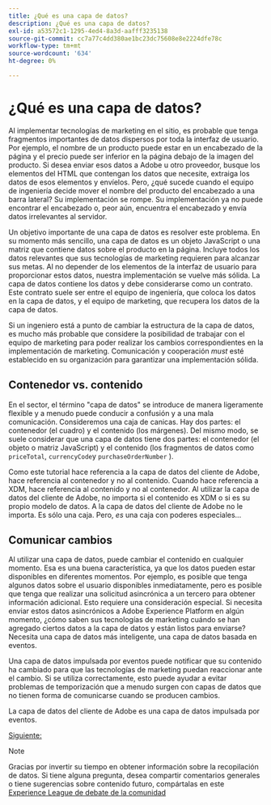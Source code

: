 ```yaml
---
title: ¿Qué es una capa de datos?
description: ¿Qué es una capa de datos?
exl-id: a53572c1-1295-4ed4-8a3d-aafff3235138
source-git-commit: cc7a77c4dd380ae1bc23dc75608e8e2224dfe78c
workflow-type: tm+mt
source-wordcount: '634'
ht-degree: 0%

---
```


# ¿Qué es una capa de datos?

Al implementar tecnologías de marketing en el sitio, es probable que tenga fragmentos importantes de datos dispersos por toda la interfaz de usuario. Por ejemplo, el nombre de un producto puede estar en un encabezado de la página y el precio puede ser inferior en la página debajo de la imagen del producto. Si desea enviar esos datos a Adobe u otro proveedor, busque los elementos del HTML que contengan los datos que necesite, extraiga los datos de esos elementos y envíelos. Pero, ¿qué sucede cuando el equipo de ingeniería decide mover el nombre del producto del encabezado a una barra lateral? Su implementación se rompe. Su implementación ya no puede encontrar el encabezado o, peor aún, encuentra el encabezado y envía datos irrelevantes al servidor.

Un objetivo importante de una capa de datos es resolver este problema. En su momento más sencillo, una capa de datos es un objeto JavaScript o una matriz que contiene datos sobre el producto en la página. Incluye todos los datos relevantes que sus tecnologías de marketing requieren para alcanzar sus metas. Al no depender de los elementos de la interfaz de usuario para proporcionar estos datos, nuestra implementación se vuelve más sólida. La capa de datos contiene los datos y debe considerarse como un contrato. Este contrato suele ser entre el equipo de ingeniería, que coloca los datos en la capa de datos, y el equipo de marketing, que recupera los datos de la capa de datos.

Si un ingeniero está a punto de cambiar la estructura de la capa de datos, es mucho más probable que considere la posibilidad de trabajar con el equipo de marketing para poder realizar los cambios correspondientes en la implementación de marketing. Comunicación y cooperación _must_ esté establecido en su organización para garantizar una implementación sólida.

## Contenedor vs. contenido

En el sector, el término &quot;capa de datos&quot; se introduce de manera ligeramente flexible y a menudo puede conducir a confusión y a una mala comunicación. Consideremos una caja de canicas. Hay dos partes: el contenedor (el cuadro) y el contenido (los márgenes). Del mismo modo, se suele considerar que una capa de datos tiene dos partes: el contenedor (el objeto o matriz JavaScript) y el contenido (los fragmentos de datos como `priceTotal`, `currencyCode`y `purchaseOrderNumber` ).

Como este tutorial hace referencia a la capa de datos del cliente de Adobe, hace referencia al contenedor y no al contenido. Cuando hace referencia a XDM, hace referencia al contenido y no al contenedor. Al utilizar la capa de datos del cliente de Adobe, no importa si el contenido es XDM o si es su propio modelo de datos. A la capa de datos del cliente de Adobe no le importa. Es sólo una caja. Pero, _es_ una caja con poderes especiales...

## Comunicar cambios

Al utilizar una capa de datos, puede cambiar el contenido en cualquier momento. Esa es una buena característica, ya que los datos pueden estar disponibles en diferentes momentos. Por ejemplo, es posible que tenga algunos datos sobre el usuario disponibles inmediatamente, pero es posible que tenga que realizar una solicitud asincrónica a un tercero para obtener información adicional. Esto requiere una consideración especial. Si necesita enviar estos datos asincrónicos a Adobe Experience Platform en algún momento, ¿cómo saben sus tecnologías de marketing cuándo se han agregado ciertos datos a la capa de datos y están listos para enviarse? Necesita una capa de datos más inteligente, una capa de datos basada en eventos.

Una capa de datos impulsada por eventos puede notificar que su contenido ha cambiado para que las tecnologías de marketing puedan reaccionar ante el cambio. Si se utiliza correctamente, esto puede ayudar a evitar problemas de temporización que a menudo surgen con capas de datos que no tienen forma de comunicarse cuando se producen cambios.

La capa de datos del cliente de Adobe es una capa de datos impulsada por eventos.

[Siguiente: ](how-to-use-the-adobe-client-data-layer.md)

>[!NOTE]
>
>Gracias por invertir su tiempo en obtener información sobre la recopilación de datos. Si tiene alguna pregunta, desea compartir comentarios generales o tiene sugerencias sobre contenido futuro, compártalas en este [Experience League de debate de la comunidad](https://experienceleaguecommunities.adobe.com/t5/adobe-experience-platform-launch/tutorial-discussion-use-adobe-experience-platform-data/m-p/543877)
